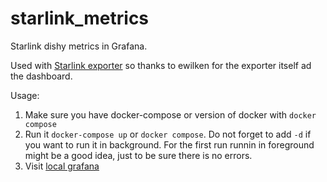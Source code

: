 # starlink_metrics
Starlink dishy metrics in Grafana.

Used with [Starlink exporter](https://github.com/ewilken/starlink-exporter) so thanks to ewilken for the exporter itself ad the dashboard.

Usage:

1. Make sure you have docker-compose or version of docker with `docker compose`
2. Run it `docker-compose up` or `docker compose`. Do not forget to add `-d` if you want to run it in background. For the first run runnin in foreground might be a good idea, just to be sure there is no errors.
3. Visit [local grafana](http://localhost:3000)

